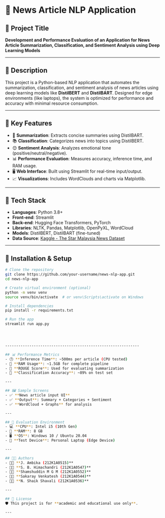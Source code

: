# 📰 News Article NLP Application

## 🧠 Project Title
**Development and Performance Evaluation of an Application for News Article Summarization, Classification, and Sentiment Analysis using Deep Learning Models**

---

## 📘 Description
This project is a Python-based NLP application that automates the summarization, classification, and sentiment analysis of news articles using deep learning models like **DistilBERT** and **DistilBART**. Designed for edge environments (like laptops), the system is optimized for performance and accuracy with minimal resource consumption.

---

## 🎯 Key Features
- 📝 **Summarization**: Extracts concise summaries using DistilBART.
- 📚 **Classification**: Categorizes news into topics using DistilBERT.
- 😊 **Sentiment Analysis**: Analyzes emotional tone (positive/neutral/negative).
- 📊 **Performance Evaluation**: Measures accuracy, inference time, and RAM usage.
- 🖥️ **Web Interface**: Built using Streamlit for real-time input/output.
- 📈 **Visualizations**: Includes WordClouds and charts via Matplotlib.

---

## 🔧 Tech Stack
- **Languages**: Python 3.8+
- **Front-end**: Streamlit
- **Back-end**: Hugging Face Transformers, PyTorch
- **Libraries**: NLTK, Pandas, Matplotlib, OpenPyXL, WordCloud
- **Models**: DistilBERT, DistilBART (fine-tuned)
- **Data Source**: [Kaggle - The Star Malaysia News Dataset](https://www.kaggle.com/datasets)

---

## 🚀 Installation & Setup
```bash
# Clone the repository
git clone https://github.com/your-username/news-nlp-app.git
cd news-nlp-app

# Create virtual environment (optional)
python -m venv venv
source venv/bin/activate  # or venv\Scripts\activate on Windows

# Install dependencies
pip install -r requirements.txt

# Run the app
streamlit run app.py




-------------------------------------------------------------

## 📊 Performance Metrics
- 🕒 **Inference Time**: ~500ms per article (CPU tested)
- 🧠 **RAM Usage**: ~1.5GB for complete pipeline
- 🧾 **ROUGE Score**: Used for evaluating summarization
- 🎯 **Classification Accuracy**: ~89% on test set

---

## 🖼️ Sample Screens
- ✅ **News article input UI**
- ✅ **Output**: Summary + Categories + Sentiment
- ✅ **WordCloud + Graphs** for analysis

---

## 🧪 Evaluation Environment
- 💻 **CPU**: Intel i5 (10th Gen)
- 🧠 **RAM**: 8 GB
- 🖥️ **OS**: Windows 10 / Ubuntu 20.04
- 📱 **Test Device**: Personal Laptop (Edge Device)

---

## 👨‍💻 Authors
- 👩‍💻 **J. Ambika (212K1A0515)**
- 👩‍💻 **S. B. Himachandri (212K1A0547)**
- 👨‍💻 **Shamshuddin M G M (212K1A0552)**
- 👨‍💻 **Sakaray Venkatesh (212K1A0544)**
- 👨‍💻 **N. Shaik Shavali (212K1A0536)**

---

## 📄 License
🛡️ This project is for **academic and educational use only**.

---






